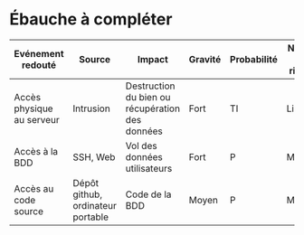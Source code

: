 # Ébauche à compléter

Evénement redouté | Source | Impact | Gravité | Probabilité | Niveau de risque
----- | ----- | ----- | ----- | ----- | ----- |
Accès physique au serveur | Intrusion | Destruction du bien ou récupération des données | Fort | TI | Limité
Accès à la BDD | SSH, Web | Vol des données utilisateurs | Fort | P | Modéré
Accès au code source | Dépôt github, ordinateur portable | Code de la BDD | Moyen | P | Modéré